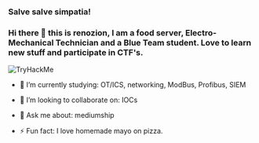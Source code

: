 ### Salve salve simpatia! 
### Hi there 👋 this is renozion, I am a food server, Electro-Mechanical Technician  and a Blue Team student. Love to learn new stuff and participate in CTF's. 


<img src="https://tryhackme-badges.s3.amazonaws.com/renozion.png" alt="TryHackMe">


- 🔭 I’m currently studying: OT/ICS, networking, ModBus, Profibus, SIEM 
- 👯 I’m looking to collaborate on:  IOCs 

- 💬 Ask me about: mediumship
- ⚡ Fun fact: I love homemade mayo on pizza.


